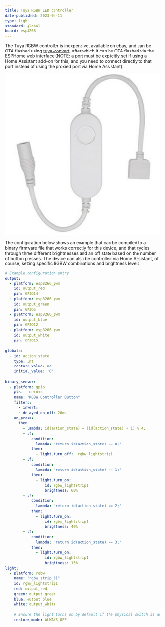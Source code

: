 ```yaml
---
title: Tuya RGBW LED controller
date-published: 2023-04-11
type: light
standard: global
board: esp8266
---
```



The Tuya RGBW controller is inexpensive, available on ebay, and can be
OTA flashed using
[tuya-convert](https://github.com/ct-Open-Source/tuya-convert), after
which it can be OTA flashed via the ESPHome web interface (NOTE: a port
must be explicitly set if using a Home Assistant add-on for this, and
you need to connect directly to that port instead of using the proxied
port via Home Assistant).

![image](./tuya_rgbw.jpg)

The configuration below shows an example that can be compiled to a
binary firmware file that works correctly for this device, and that
cycles through three different brightnesses and an off state based on
the number of button presses. The device can also be controlled via Home
Assistant, of course, setting specific RGBW combinations and brightness
levels.

``` yaml
# Example configuration entry
output:
  - platform: esp8266_pwm
    id: output_red
    pin: GPIO14
  - platform: esp8266_pwm
    id: output_green
    pin: GPIO5
  - platform: esp8266_pwm
    id: output_blue
    pin: GPIO12
  - platform: esp8266_pwm
    id: output_white
    pin: GPIO15

globals:
  - id: action_state
    type: int
    restore_value: no
    initial_value: '0'

binary_sensor:
  - platform: gpio
    pin:   GPIO13
    name: "RGBW Controller Button"
    filters:
      - invert:
      - delayed_on_off: 20ms
    on_press:
      then:
        - lambda: id(action_state) = (id(action_state) + 1) % 4;
        - if:
            condition:
              lambda: 'return id(action_state) == 0;'
            then:
              - light.turn_off:  rgbw_lightstrip1
        - if:
            condition:
              lambda: 'return id(action_state) == 1;'
            then:
              - light.turn_on:
                  id: rgbw_lightstrip1
                  brightness: 60%
        - if:
            condition:
              lambda: 'return id(action_state) == 2;'
            then:
              - light.turn_on:
                  id: rgbw_lightstrip1
                  brightness: 40%
        - if:
            condition:
              lambda: 'return id(action_state) == 3;'
            then:
              - light.turn_on:
                  id: rgbw_lightstrip1
                  brightness: 15%
light:
  - platform: rgbw
    name: "rgbw_strip_01"
    id: rgbw_lightstrip1
    red: output_red
    green: output_green
    blue: output_blue
    white: output_white

    # Ensure the light turns on by default if the physical switch is actuated.
    restore_mode: ALWAYS_OFF
```
